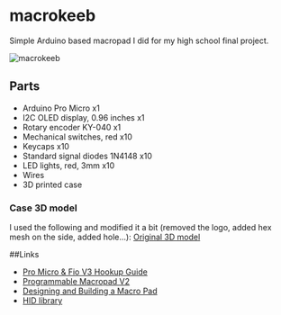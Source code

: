 # macrokeeb
Simple Arduino based macropad I did for my high school final project.

![macrokeeb](https://github.com/mihaelsegulja/macrokeeb/assets/117396024/d6478591-9f12-45cf-902a-df69c725b6d6)


## Parts
- Arduino Pro Micro x1
- I2C OLED display, 0.96 inches x1
- Rotary encoder KY-040 x1
- Mechanical switches, red x10
- Keycaps x10
- Standard signal diodes 1N4148 x10
- LED lights, red, 3mm x10
- Wires
- 3D printed case

### Case 3D model
I used the following and modified it a bit (removed the logo, added hex mesh on the side, added hole...):
[Original 3D model](https://www.thingiverse.com/thing:4539723)

##Links
- [Pro Micro & Fio V3 Hookup Guide](https://learn.sparkfun.com/tutorials/pro-micro--fio-v3-hookup-guide/all)
- [Programmable Macropad V2](https://www.instructables.com/Programmable-Macropad-V2/)
- [Designing and Building a Macro Pad](https://codevember.org/projects/designing-and-building-a-macro-pad/)
- [HID library](https://github.com/NicoHood/HID)
